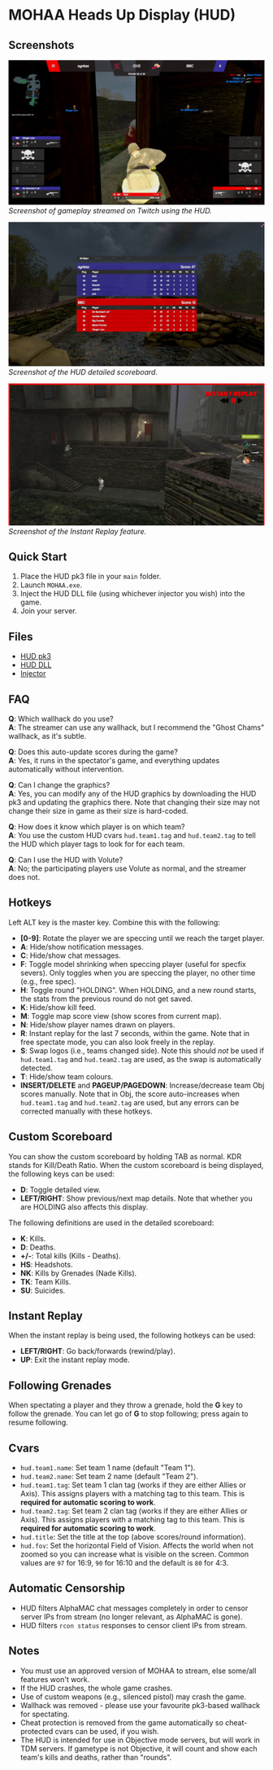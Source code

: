 # MOHAA Heads Up Display (HUD)

## Screenshots
[![HUD Screenshot 1](img/hud-screenshot-overview.png)](img/hud-screenshot-overview.png)
*Screenshot of gameplay streamed on Twitch using the HUD.*

[![HUD Screenshot 2](img/hud-screenshot-scoreboard-detailed.png)](img/hud-screenshot-scoreboard-detailed.png)
*Screenshot of the HUD detailed scoreboard.*

[![HUD Screenshot 3](img/hud-screenshot-replay.png)](img/hud-screenshot-replay.png)
*Screenshot of the Instant Replay feature.*

## Quick Start
1. Place the HUD pk3 file in your `main` folder.
1. Launch `MOHAA.exe`.
1. Inject the HUD DLL file (using whichever injector you wish) into the game.
1. Join your server.

## Files
- [HUD pk3](static/zzzzz_HUD_Assets_GreyColors.pk3)
- [HUD DLL](static/brixton-hud.zip)
- [Injector](static/brixton-injector.zip)

## FAQ
**Q**: Which wallhack do you use?<br />
**A**: The streamer can use any wallhack, but I recommend the "Ghost Chams" 
wallhack, as it's subtle.

**Q**: Does this auto-update scores during the game?<br />
**A**: Yes, it runs in the spectator's 
game, and everything updates automatically without intervention.

**Q**: Can I change the graphics?<br />
**A**: Yes, you can modify any of the HUD graphics by downloading the HUD pk3 
and updating the graphics there.  Note that changing their size may not change 
their size in game as their size is hard-coded.

**Q**: How does it know which player is on which team?<br />
**A**: You use the custom HUD cvars `hud.team1.tag` and `hud.team2.tag` to 
tell the HUD which player tags to look for for each team.

**Q**: Can I use the HUD with Volute?<br />
**A**: No; the participating players use Volute as normal, and the streamer 
does not.

## Hotkeys
Left ALT key is the master key. Combine this with the following:

- **[0-9]**: Rotate the player we are speccing until we reach the target 
player.
- **A**: Hide/show notification messages.
- **C**: Hide/show chat messages.
- **F**: Toggle model shrinking when speccing player (useful for specfix 
severs).  Only toggles when you are speccing the player, no other time (e.g., 
free spec).
- **H**: Toggle round "HOLDING".  When HOLDING, and a new round starts, the 
stats from the previous round do not get saved.
- **K**: Hide/show kill feed.
- **M**: Toggle map score view (show scores from current map).
- **N**: Hide/show player names drawn on players.
- **R**: Instant replay for the last 7 seconds, within the game.  Note that in 
free spectate mode, you can also look freely in the replay.
- **S**: Swap logos (i.e., teams changed side).  Note this should *not* be 
used if `hud.team1.tag` and `hud.team2.tag` are used, as the swap is 
automatically detected.
- **T**: Hide/show team colours.
- **INSERT/DELETE** and **PAGEUP/PAGEDOWN**: Increase/decrease team Obj scores 
manually.  Note that in Obj, the score auto-increases when `hud.team1.tag` and 
`hud.team2.tag` are used, but any errors can be corrected manually with these 
hotkeys.

## Custom Scoreboard
You can show the custom scoreboard by holding TAB as normal.  KDR stands for 
Kill/Death Ratio.  When the custom scoreboard is being displayed, the 
following keys can be used:

- **D**: Toggle detailed view.  
- **LEFT/RIGHT**: Show previous/next map details.  Note that whether you are 
HOLDING also affects this display.

The following definitions are used in the detailed scoreboard:

- **K**: Kills.
- **D**: Deaths.
- **+/-**: Total kills (Kills - Deaths).
- **HS**: Headshots.
- **NK**: Kills by Grenades (Nade Kills).
- **TK**: Team Kills.
- **SU**: Suicides.

## Instant Replay
When the instant replay is being used, the following hotkeys can be used:

- **LEFT/RIGHT**: Go back/forwards (rewind/play).
- **UP**: Exit the instant replay mode.

## Following Grenades
When spectating a player and they throw a grenade, hold the **G** key to 
follow the grenade.  You can let go of **G** to stop following; press again to 
resume following.

## Cvars
- `hud.team1.name`: Set team 1 name (default "Team 1").
- `hud.team2.name`: Set team 2 name (default "Team 2").
- `hud.team1.tag`: Set team 1 clan tag (works if they are either Allies or 
Axis).  This assigns players with a matching tag to this team.  This is 
**required for automatic scoring to work**.
- `hud.team2.tag`: Set team 2 clan tag (works if they are either Allies or 
Axis).  This assigns players with a matching tag to this team.  This is 
**required for automatic scoring to work**.
- `hud.title`: Set the title at the top (above scores/round information).
- `hud.fov`: Set the horizontal Field of Vision.  Affects the world when not 
zoomed so you can increase what is visible on the screen.  Common values are 
`97` for 16:9, `90` for 16:10 and the default is `80` for 4:3.

## Automatic Censorship
- HUD filters AlphaMAC chat messages completely in order to censor server IPs 
from stream (no longer relevant, as AlphaMAC is gone).
- HUD filters `rcon status` responses to censor client IPs from stream.

## Notes
- You must use an approved version of MOHAA to stream, else some/all features 
won't work.
- If the HUD crashes, the whole game crashes.
- Use of custom weapons (e.g., silenced pistol) may crash the game.
- Wallhack was removed - please use your favourite pk3-based wallhack for 
spectating.
- Cheat protection is removed from the game automatically so cheat-protected 
cvars can be used, if you wish.
- The HUD is intended for use in Objective mode servers, but will work in TDM 
servers.  If gametype is not Objective, it will count and show each team's 
kills and deaths, rather than "rounds".
